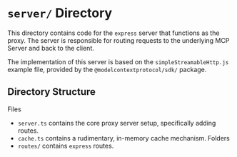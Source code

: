 # `server/` Directory
This directory contains code for the `express` server that functions as the proxy. The server is
responsible for routing requests to the underlying MCP Server and back to the client.

The implementation of this server is based on the `simpleStreamableHttp.js` example file, provided
by the `@modelcontextprotocol/sdk/` package.

## Directory Structure
Files
- `server.ts` contains the core proxy server setup, specifically adding routes.
- `cache.ts` contains a rudimentary, in-memory cache mechanism.
Folders
- `routes/` contains `express` routes.
